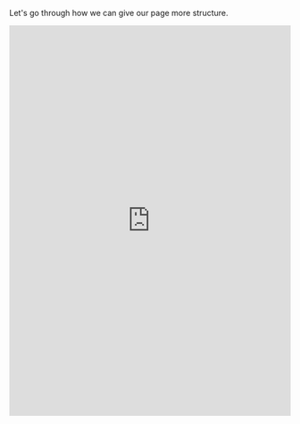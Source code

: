 Let's go through how we can give our page more structure. 

<p><iframe title="HTML Structure" src="https://scrimba.com/c/cWVZbua.embed" marginwidth="0" marginheight="0" width="100%" height="700" frameborder="0" scrolling="no"></iframe></p>